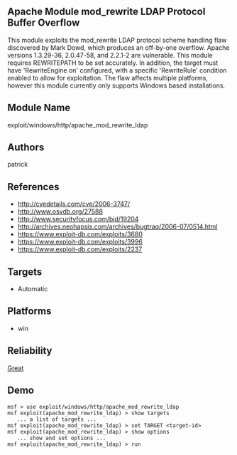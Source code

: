 ## Apache Module mod_rewrite LDAP Protocol Buffer Overflow

This module exploits the mod_rewrite LDAP protocol scheme 
handling flaw discovered by Mark Dowd, which produces an 
off-by-one overflow. Apache versions 1.3.29-36, 2.0.47-58, 
and 2.2.1-2 are vulnerable. This module requires REWRITEPATH 
to be set accurately. In addition, the target must have 
'RewriteEngine on' configured, with a specific 'RewriteRule' 
condition enabled to allow for exploitation. The flaw 
affects multiple platforms, however this module currently 
only supports Windows based installations.


## Module Name
exploit/windows/http/apache_mod_rewrite_ldap

## Authors
patrick


## References
* http://cvedetails.com/cve/2006-3747/
* http://www.osvdb.org/27588
* http://www.securityfocus.com/bid/19204
* http://archives.neohapsis.com/archives/bugtraq/2006-07/0514.html
* https://www.exploit-db.com/exploits/3680
* https://www.exploit-db.com/exploits/3996
* https://www.exploit-db.com/exploits/2237



## Targets
* Automatic


## Platforms
* win

## Reliability
[Great](https://github.com/rapid7/metasploit-framework/wiki/Exploit-Ranking)

## Demo

```
msf > use exploit/windows/http/apache_mod_rewrite_ldap
msf exploit(apache_mod_rewrite_ldap) > show targets
   ... a list of targets ...
msf exploit(apache_mod_rewrite_ldap) > set TARGET <target-id>
msf exploit(apache_mod_rewrite_ldap) > show options
   ... show and set options ...
msf exploit(apache_mod_rewrite_ldap) > run
```
    
    